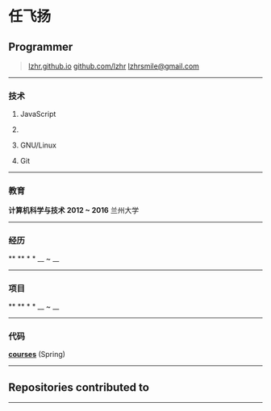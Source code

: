 # 任飞扬

## Programmer

> [lzhr.github.io](lzhr.github.io)
> [github.com/lzhr](http://github.com/lzhr)
> [lzhrsmile@gmail.com](mailto:lzhrsmile@gmail.com)
> 

------

### 技术

1. JavaScript

1. 

1. GNU/Linux

1. Git

------

### 教育

**计算机科学与技术** __2012 ~ 2016__
    兰州大学

------

### 经历

** ** * * __  ~ __


------

### 项目

** ** * * __  ~  __


------

### 代码

**[courses](https://github.com/lzhr/courses)** (Spring) 



------

## Repositories contributed to


------
